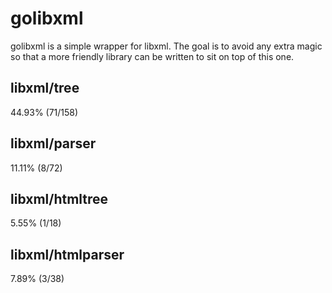 # golibxml

golibxml is a simple wrapper for libxml. The goal is to avoid any extra magic so that a more friendly library can be written to sit on top of this one.

## libxml/tree

44.93% (71/158)

## libxml/parser

11.11% (8/72)

## libxml/htmltree

5.55% (1/18)

## libxml/htmlparser

7.89% (3/38)
